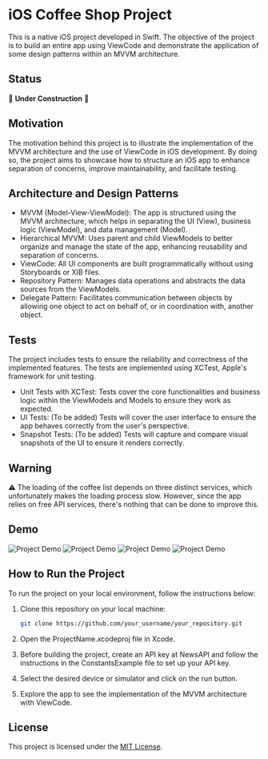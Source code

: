 #  iOS Coffee Shop Project

This is a native iOS project developed in Swift. The objective of the project is to build an entire app using ViewCode and demonstrate the application of some design patterns within an MVVM architecture.

## Status

🚧 **Under Construction** 🚧

## Motivation

The motivation behind this project is to illustrate the implementation of the MVVM architecture and the use of ViewCode in iOS development. By doing so, the project aims to showcase how to structure an iOS app to enhance separation of concerns, improve maintainability, and facilitate testing.

## Architecture and Design Patterns

- MVVM (Model-View-ViewModel): The app is structured using the MVVM architecture, which helps in separating the UI (View), business logic (ViewModel), and data management (Model).
- Hierarchical MVVM: Uses parent and child ViewModels to better organize and manage the state of the app, enhancing reusability and separation of concerns.
- ViewCode: All UI components are built programmatically without using Storyboards or XIB files.
- Repository Pattern: Manages data operations and abstracts the data sources from the ViewModels.
- Delegate Pattern: Facilitates communication between objects by allowing one object to act on behalf of, or in coordination with, another object.

## Tests
The project includes tests to ensure the reliability and correctness of the implemented features. The tests are implemented using XCTest, Apple's framework for unit testing.

- Unit Tests with XCTest: Tests cover the core functionalities and business logic within the ViewModels and Models to ensure they work as expected.
- UI Tests: (To be added) Tests will cover the user interface to ensure the app behaves correctly from the user's perspective.
- Snapshot Tests: (To be added) Tests will capture and compare visual snapshots of the UI to ensure it renders correctly.



## Warning

⚠️ The loading of the coffee list depends on three distinct services, which unfortunately makes the loading process slow. However, since the app relies on free API services, there's nothing that can be done to improve this.

## Demo

![Project Demo](https://raw.githubusercontent.com/Julio1901/myProjectsImages/master/ios-coffee-shop/coffee-shop-01.png)
![Project Demo](https://raw.githubusercontent.com/Julio1901/myProjectsImages/master/ios-coffee-shop/coffee-shop-02.png)
![Project Demo](https://raw.githubusercontent.com/Julio1901/myProjectsImages/master/ios-coffee-shop/coffee-shop-03.png)
![Project Demo](https://raw.githubusercontent.com/Julio1901/myProjectsImages/master/ios-coffee-shop/coffee-shop-04.png)



## How to Run the Project

To run the project on your local environment, follow the instructions below:

1. Clone this repository on your local machine:

   ```bash
   git clone https://github.com/your_username/your_repository.git

2. Open the ProjectName.xcodeproj file in Xcode.

3. Before building the project, create an API key at NewsAPI and follow the instructions in the ConstantsExample file to set up your API key.

4. Select the desired device or simulator and click on the run button.

5. Explore the app to see the implementation of the MVVM architecture with ViewCode.

## License

This project is licensed under the [MIT License](https://opensource.org/licenses/MIT).
